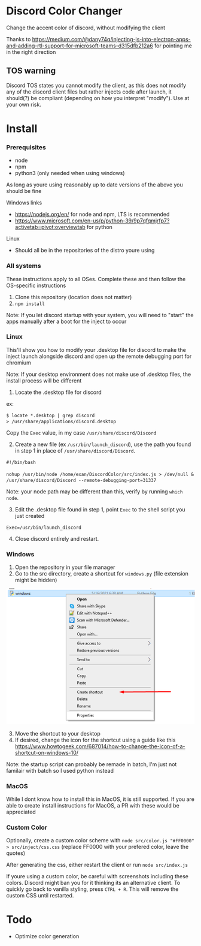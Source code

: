 # Discord Color Changer
Change the accent color of discord, without modifying the client

Thanks to https://medium.com/@dany74q/injecting-js-into-electron-apps-and-adding-rtl-support-for-microsoft-teams-d315dfb212a6 for pointing me in the right direction

## TOS warning
Discord TOS states you cannot modify the client, as this does not modify any of the discord client files but rather injects code after launch, it should(?) be compliant (depending on how you interpret "modify"). Use at your own risk.

# Install

### Prerequisites
- node
- npm
- python3 (only needed when using windows)

As long as youre using reasonably up to date versions of the above you should be fine

Windows links
- https://nodejs.org/en/ for node and npm, LTS is recommended
- https://www.microsoft.com/en-us/p/python-39/9p7qfqmjrfp7?activetab=pivot:overviewtab for python

Linux
- Should all be in the repositories of the distro youre using

### All systems
These instructions apply to all OSes. Complete these and then follow the OS-specific instructions
1. Clone this repository (location does not matter)
2. `npm install`

Note: If you let discord startup with your system, you will need to "start" the apps manually after a boot for the inject to occur

### Linux
This'll show you how to modify your .desktop file for discord to make the inject launch alongside discord and open up the remote debugging port for chromium

Note: If your desktop environment does not make use of .desktop files, the install process will be different

1. Locate the .desktop file for discord

ex: 
```
$ locate *.desktop | grep discord
> /usr/share/applications/discord.desktop
```

Copy the `Exec` value, in my case `/usr/share/discord/Discord`

2. Create a new file (ex `/usr/bin/launch_discord`), use the path you found in step 1 in place of `/usr/share/discord/Discord`.
```
#!/bin/bash

nohup /usr/bin/node /home/exan/DiscordColor/src/index.js > /dev/null &
/usr/share/discord/Discord --remote-debugging-port=31337
```
Note: your node path may be different than this, verify by running `which node`.

3. Edit the .desktop file found in step 1, point `Exec` to the shell script you just created
```
Exec=/usr/bin/launch_discord
```

4. Close discord entirely and restart.

### Windows
1. Open the repository in your file manager
2. Go to the src directory, create a shortcut for `windows.py` (file extension might be hidden)

![Create shortcut](assets/create_shortcut.png)

3. Move the shortcut to your desktop
4. If desired, change the icon for the shortcut using a guide like this https://www.howtogeek.com/687014/how-to-change-the-icon-of-a-shortcut-on-windows-10/

Note: the startup script can probably be remade in batch, I'm just not familair with batch so I used python instead

### MacOS
While I dont know how to install this in MacOS, it is still supported. If you are able to create install instructions for MacOS, a PR with these would be appreciated

### Custom Color
Optionally, create a custom color scheme with `node src/color.js "#FF0000" > src/inject/css.css` (replace FF0000 with your prefered color, leave the quotes)

After generating the css, either restart the client or run `node src/index.js`

If youre using a custom color, be careful with screenshots including these colors. Discord might ban you for it thinking its an alternative client. To quickly go back to vanilla styling, press `CTRL + R`. This will remove the custom CSS until restarted.

# Todo
- Optimize color generation